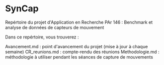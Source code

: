 # SynCap

Repértoire du projet d'Application en Recherche PAr 146 : Benchmark et analyse de données de capteurs de mouvement

Dans ce repértoire, vous trouverez :

Avancement.md : point d'avancement du projet (mise à jour à chaque semaine)
CR_reunions.md : compte-rendu des réunions
Methodologie.md : méthodologie à utiliser pendant les séances de capture de mouvements

